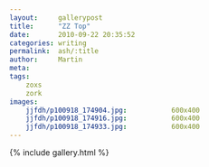 ```yaml
---
layout:     gallerypost
title:      "ZZ Top"
date:       2010-09-22 20:35:52
categories: writing
permalink:  ash/:title
author:     Martin
meta:
tags:
    zoxs
    zork
images:
    jjfdh/p100918_174904.jpg:           600x400
    jjfdh/p100918_174916.jpg:           600x400
    jjfdh/p100918_174933.jpg:           600x400
---
```


{% include gallery.html %}
